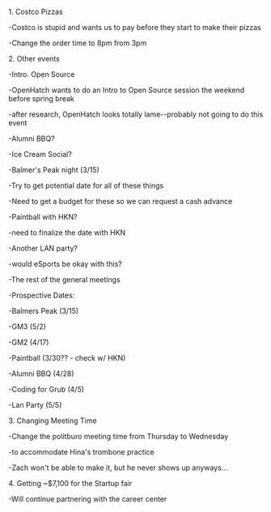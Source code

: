 1\. Costco Pizzas

-Costco is stupid and wants us to pay before they start to make their
pizzas

-Change the order time to 8pm from 3pm

2\. Other events

-Intro. Open Source

-OpenHatch wants to do an Intro to Open Source session the weekend
before spring break

-after research, OpenHatch looks totally lame\--probably not going to do
this event

-Alumni BBQ?

-Ice Cream Social?

-Balmer's Peak night (3/15)

-Try to get potential date for all of these things

-Need to get a budget for these so we can request a cash advance

-Paintball with HKN?

-need to finalize the date with HKN

-Another LAN party?

-would eSports be okay with this?

-The rest of the general meetings

-Prospective Dates:

-Balmers Peak (3/15)

-GM3 (5/2)

-GM2 (4/17)

-Paintball (3/30?? - check w/ HKN)

-Alumni BBQ (4/28)

-Coding for Grub (4/5)

-Lan Party (5/5)

3\. Changing Meeting Time

-Change the politburo meeting time from Thursday to Wednesday

-to accommodate Hina's trombone practice

-Zach won't be able to make it, but he never shows up anyways\...

4\. Getting \~\$7,100 for the Startup fair

-Will continue partnering with the career center
